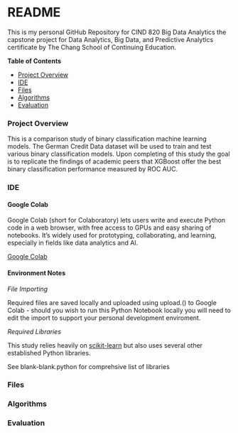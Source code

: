 # README 

This is my personal GitHub Repository for CIND 820 Big Data Analytics the capstone project for Data Analytics, Big Data, and Predictive Analytics certificate by The Chang School of Continuing Education.  

**Table of Contents** 
- [Project Overview](#project-overview)
- [IDE](#ide)
- [Files](#files)
- [Algorithms](#algorithms)
- [Evaluation](#evaluation)

### Project Overview

This is a comparison study of binary classification machine learning models. The German Credit Data dataset will be used to train and test various binary classification models.  Upon completing of this study the goal  is to replicate the findings of academic peers that XGBoost offer the best binary classification performance measured by ROC AUC. 

### IDE

#### Google Colab

Google Colab (short for Colaboratory) lets users write and execute Python code in a web browser, with free access to GPUs and easy sharing of notebooks. It’s widely used for prototyping, collaborating, and learning, especially in fields like data analytics and AI.

[Google Colab]([https://colab.google/](https://colab.google/))

#### Environment Notes

_File Importing_

Required files are saved locally and uploaded using upload.() to Google Colab - should you wish to run this Python Notebook locally you will need to edit the import to support your personal development enviroment. 

_Required Libraries_ 

This study relies heavily on [scikit-learn](https://scikit-learn.org/stable/) but also uses several other established Python libraries. 

See blank-blank.python for comprehsive list of libraries 


### Files

### Algorithms

### Evaluation